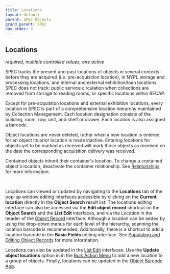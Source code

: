 ```yaml
---
title: Locations
layout: default
parent: SPEC Objects
grand_parent: SPEC
nav_order: 3
---
```


## Locations
*required, multiple controlled values, one active*

SPEC tracks the present and past locations of objects in several contexts: before they are acquired (i.e. pre-acquisition location), in NYPL storage and processing locations, and internal and external exhibition/loan locations. SPEC does not track: public service circulation when collections are removed from storage to reading rooms, or specific locations within RECAP. 

Except for pre-acquistion locations and external exhibition locations, every location in SPEC is part of a comprehensive location hierarchy maintained by Collection Management. Each location designation consists of the building, room, row, unit, and shelf or drawer. Each location is also assigned a barcode.

Object locations are never deleted, rather when a new location is entered for an object its prior location is made inactive. Entering locations for objects yet to be marked as received will mark those objects as received on the date the corresponding acquisition delivery was received.

Contained objects inherit their container's location. To change a contained object's location, deactivate the container relationship. See [Relationships](https://nypl.github.io/pres-docs/spec/specObjectsRelationships.html) for more information. 

&nbsp; 
&nbsp; 

Locations can viewed or updated by navigating to the **Locations** tab of the pop-up window editing interfaces accessible by clicking on the **Current location** directly in the **Object Search** result list. The locations editing interface can also be accessed via the **Edit object record** shortcut on the **Object Search** and the **List Edit** interfaces, and via the Location in the header of the [Object Record](https://nypl.github.io/pres-docs/spec/specObjectsObjectRecord.html) interface. Although a location can be added by using the drop-down menus for each level of the hierarchy, scanning the location barcode is recommended. Additionally, there is a shortcut to add a location barcode in the **Basic Fields** editing interface. See [Populating and Editing Object Records](https://nypl.github.io/pres-docs/spec/specObjects.html#populating-and-editing-object-records) for more information. 

Locations can also be updated in the [List Edit](https://nypl.github.io/pres-docs/spec/specObjectsListEdit.htm) interfaces. Use the **Update object locations** option in in the [Bulk Action Menu](https://nypl.github.io/pres-docs/spec/specObjectsBulkActionMenu.html) to add a new location to a group of objects. Finally, locations can be updated in the [Object Barcode App](https://nypl.github.io/pres-docs/spec/specObjectsOBA.html). 